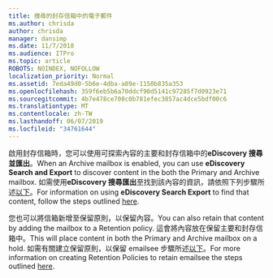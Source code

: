 ```yaml
---
title: 搜尋的封存信箱中的電子郵件
ms.author: chrisda
author: chrisda
manager: dansimp
ms.date: 11/7/2018
ms.audience: ITPro
ms.topic: article
ROBOTS: NOINDEX, NOFOLLOW
localization_priority: Normal
ms.assetid: 7eda49d0-5b6e-4dba-a89e-1150b835a353
ms.openlocfilehash: 359f6eb5b6a70ddcf90d5141c97285f7d0923e71
ms.sourcegitcommit: 4b7e478ce700c0b781efec3857ac4dce5bdf00c6
ms.translationtype: MT
ms.contentlocale: zh-TW
ms.lasthandoff: 06/07/2019
ms.locfileid: "34761644"
---
```

<span data-ttu-id="edb6d-102">啟用封存信箱時，您可以使用可探索內容的主要和封存信箱中的**eDiscovery 搜尋並匯出**。</span><span class="sxs-lookup"><span data-stu-id="edb6d-102">When an Archive mailbox is enabled, you can use **eDiscovery Search and Export** to discover content in the both the Primary and Archive mailbox.</span></span> <span data-ttu-id="edb6d-103">如需使用**eDiscovery 搜尋匯出**至找到該內容的資訊，請依照下列步驟所述[以下](https://docs.microsoft.com/office365/securitycompliance/export-search-results)。</span><span class="sxs-lookup"><span data-stu-id="edb6d-103">For information on using **eDiscovery Search Export** to find that content, follow the steps outlined [here](https://docs.microsoft.com/office365/securitycompliance/export-search-results).</span></span>
  
<span data-ttu-id="edb6d-104">您也可以將信箱新增至保留原則，以保留內容。</span><span class="sxs-lookup"><span data-stu-id="edb6d-104">You can also retain that content by adding the mailbox to a Retention policy.</span></span> <span data-ttu-id="edb6d-105">這會將內容放在保留主要和封存信箱中。</span><span class="sxs-lookup"><span data-stu-id="edb6d-105">This will place content in both the Primary and Archive mailbox on a hold.</span></span> <span data-ttu-id="edb6d-106">如需有關建立保留原則，以保留 emailsee 步驟所述[以下](https://docs.microsoft.com/Office365/securitycompliance/retention-policies)。</span><span class="sxs-lookup"><span data-stu-id="edb6d-106">For more information on creating Retention Policies to retain emailsee the steps outlined [here](https://docs.microsoft.com/Office365/securitycompliance/retention-policies).</span></span>
  

